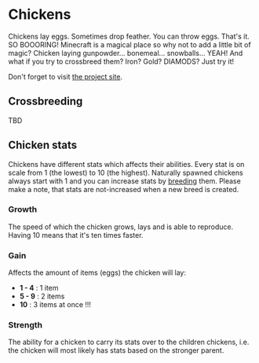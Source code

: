 # Chickens

Chickens lay eggs. Sometimes drop feather. You can throw eggs. 
That's it. SO BOOORING! 
Minecraft is a magical place so why not to add a little bit of magic? 
Chicken laying gunpowder... bonemeal... snowballs... YEAH! 
And what if you try to crossbreed them? Iron? Gold? DIAMODS? Just try it!

Don't forget to visit [the project site](https://minecraft.curseforge.com/projects/chickens).

## Crossbreeding

TBD

## Chicken stats

Chickens have different stats which affects their abilities. 
Every stat is on scale from 1 (the lowest) to 10 (the highest).
Naturally spawned chickens always start with 1 and you can increase stats by [breeding](#crossbreeding) them.
Please make a note, that stats are not-increased when a new breed is created.

### Growth

The speed of which the chicken grows, lays and is able to reproduce. 
Having 10 means that it's ten times faster.

### Gain

Affects the amount of items (eggs) the chicken will lay:
* __1 - 4__ : 1 item
* __5 - 9__ : 2 items
* __10__ : 3 items at once !!!

### Strength

The ability for a chicken to carry its stats over to the children chickens, i.e. the chicken will most likely has stats based on the stronger parent.  